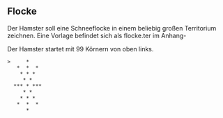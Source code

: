 ## Flocke
Der Hamster soll eine Schneeflocke in einem beliebig großen Territorium zeichnen.
Eine Vorlage befindet sich als flocke.ter im Anhang-

Der Hamster startet mit 99 Körnern von oben links.
```
>     *       
   *  *  *    
    * * *     
     * *      
  *** * ***   
     * *      
    * * *     
   *  *  *    
      *       
```